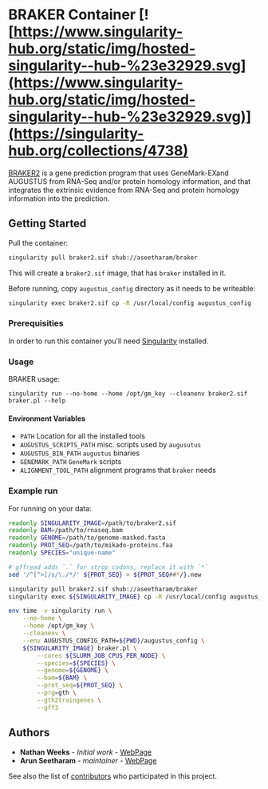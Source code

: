 # BRAKER Container [![https://www.singularity-hub.org/static/img/hosted-singularity--hub-%23e32929.svg](https://www.singularity-hub.org/static/img/hosted-singularity--hub-%23e32929.svg)](https://singularity-hub.org/collections/4738)


[BRAKER2](https://github.com/Gaius-Augustus/BRAKER) is a gene prediction program that uses GeneMark-EXand AUGUSTUS from RNA-Seq and/or protein homology information, and that integrates the extrinsic evidence from RNA-Seq and protein homology information into the prediction.

## Getting Started

Pull the container:

```bash
singularity pull braker2.sif shub://aseetharam/braker
```

This will create a `braker2.sif` image, that has `braker` installed in it.


Before running, copy `augustus_config` directory as it needs to be writeable:

```bash
singularity exec braker2.sif cp -R /usr/local/config augustus_config
```

### Prerequisities

In order to run this container you'll need [Singularity](https://sylabs.io/guides/3.0/user-guide/installation.html) installed.

### Usage

BRAKER usage:

```
singularity run --no-home --home /opt/gm_key --cleanenv braker2.sif braker.pl --help
```

#### Environment Variables

  * `PATH` Location for all the installed tools
  * `AUGUSTUS_SCRIPTS_PATH` misc. scripts used by `augusutus`
  * `AUGUSTUS_BIN_PATH` `augustus` binaries
  * `GENEMARK_PATH` `GeneMark` scripts
  * `ALIGNMENT_TOOL_PATH` alignment programs that `braker` needs


### Example run

For running on your data:

```bash
readonly SINGULARITY_IMAGE=/path/to/braker2.sif
readonly BAM=/path/to/rnaseq.bam
readonly GENOME=/path/to/genome-masked.fasta
readonly PROT_SEQ=/path/to/mikado-proteins.faa
readonly SPECIES="unique-name"

# gffread adds `.` for strop codons, replace it with `*`
sed '/^[^>]/s/\./*/' ${PROT_SEQ} > ${PROT_SEQ##*/}.new

singularity pull braker2.sif shub://aseetharam/braker
singularity exec ${SINGULARITY_IMAGE} cp -R /usr/local/config augustus_config

env time -v singularity run \
    --no-home \
    --home /opt/gm_key \
    --cleanenv \
    --env AUGUSTUS_CONFIG_PATH=${PWD}/augustus_config \
    ${SINGULARITY_IMAGE} braker.pl \
        --cores ${SLURM_JOB_CPUS_PER_NODE} \
        --species=${SPECIES} \
        --genome=${GENOME} \
        --bam=${BAM} \
        --prot_seq=${PROT_SEQ} \
        --prg=gth \
        --gth2traingenes \
        --gff3
```


## Authors

* **Nathan Weeks** - *Initial work* - [WebPage]()
* **Arun Seetharam** - *maintainer* - [WebPage]()

See also the list of [contributors](https://github.com/your/repository/contributors) who 
participated in this project.

